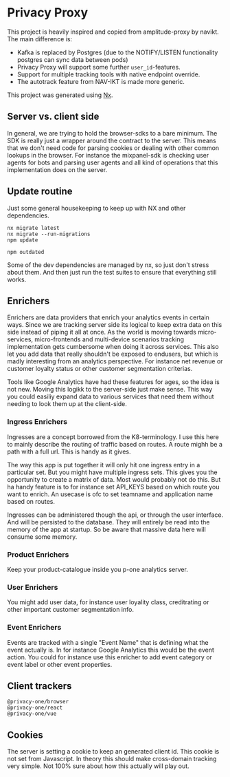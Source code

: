 # Privacy Proxy

This project is heavily inspired and copied from amplitude-proxy by navikt. The main difference is:

- Kafka is replaced by Postgres (due to the NOTIFY/LISTEN functionality postgres can sync data between pods)
- Privacy Proxy will support some further `user_id`-features.
- Support for multiple tracking tools with native endpoint
  override.
- The autotrack feature from NAV-IKT is made more generic.

This project was generated using [Nx](https://nx.dev).

## Server vs. client side 

In general, we are trying to hold the browser-sdks to a bare minimum. The SDK is really just a wrapper
around the contract to the server. This means that we don't need code for parsing cookies or dealing
with other common lookups in the browser. For instance the mixpanel-sdk is checking user
agents for bots and parsing user agents and all kind of operations that this implementation
does on the server.

## Update routine

Just some general housekeeping to keep up with NX and other dependencies.

```
nx migrate latest
nx migrate --run-migrations
npm update

npm outdated
```

Some of the dev dependencies are managed by nx, so just don't stress about them.
And then just run the test suites to ensure that everything still works.

## Enrichers

Enrichers are data providers that enrich your analytics events in certain ways. Since we are tracking server
side its logical to keep extra data on this side instead of piping it all at once. As the world is moving
towards micro-services, micro-frontends and multi-device scenarios tracking implementation gets cumbersome
when doing it across services. This also let you add data that really shouldn't be exposed to endusers, but
which is madly interesting from an analytics perspective. For instance net revenue or customer loyalty status
or other customer segmentation criterias.

Tools like Google Analytics have had these features for ages, so the idea is not new. Moving this logikk to
the server-side just make sense. This way you could easiliy expand data to various services that need them
without needing to look them up at the client-side.

### Ingress Enrichers

Ingresses are a concept borrowed from the K8-terminology. I use this
here to mainly describe the routing of traffic based on routes. A route
mighh be a path with a full url. This is handy as it gives.

The way this app is put together it will only hit one ingress entry in a
particular set. But you might have multiple ingress sets. This gives you the
opportunity to create a matrix of data. Most would probably not do this. But
ha handy feature is to for instance set API_KEYS based on which route you want
to enrich. An usecase is ofc to set teamname and application name based on routes.

Ingresses can be administered though the api, or through the user interface. And
will be persisted to the database. They will entirely be read into the memory of the
app at startup. So be aware that massive data here will consume some memory.

### Product Enrichers

Keep your product-catalogue inside you p-one analytics server.

### User Enrichers

You might add user data, for instance user loyality class, creditrating or other important
customer segmentation info.

### Event Enrichers

Events are tracked with a single "Event Name" that is defining what the event actually is.
In for instance Google Analytics this would be the event action. You could for instance use
this enricher to add event category or event label or other event properties.

## Client trackers

```
@privacy-one/browser
@privacy-one/react
@privacy-one/vue
```


## Cookies
The server is setting a cookie to keep an generated client id. This
cookie is not set from Javascript. In theory this should make cross-domain
tracking very simple. Not 100% sure about how this actually will play out.
